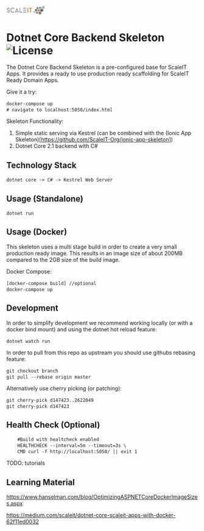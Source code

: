 <img src="https://raw.githubusercontent.com/ScaleIT-Org/media-ressources/master/logo/scaleit-logo.png" width="20%"/>

# Dotnet Core Backend Skeleton ![License](https://img.shields.io/github/license/ScaleIT-Org/dotnet-api-backend-skeleton.svg?link=https://github.com/ScaleIT-Org/dotnet-api-backend-skeleton/blob/master/LICENSE)

The Dotnet Core Backend Skeleton is a pre-configured base for ScaleIT Apps. It provides a ready to use production ready scaffolding for ScaleIT Ready Domain Apps.

Give it a try:

    docker-compose up
    # navigate to localhost:5050/index.html

Skeleton Functionality:

1) Simple static serving via Kestrel (can be combined with the (Ionic App Skeleton)[https://github.com/ScaleIT-Org/ionic-app-skeleton])
2) Dotnet Core 2.1 backend with C#

## Technology Stack
    dotnet core -> C# -> Kestrel Web Server

## Usage (Standalone)

    dotnet run

## Usage (Docker)

This skeleton uses a multi stage build in order to create a very small production ready image. This results in an image size of about 200MB compared to the 2GB size of the build image.

Docker Compose:

    [docker-compose build] //optional
    docker-compose up
    
## Development

In order to simplify development we recommend working locally (or with a docker bind mount) and using the dotnet hot reload feature:

    dotnet watch run
    
In order to pull from this repo as upstream you should use githubs rebasing feature:

    git checkout branch
    git pull --rebase origin master

Alternatively use cherry picking (or patching):

    git cherry-pick d147423..2622049
    git cherry-pick d147423
    
## Health Check (Optional)

        #Build with healtcheck enabled
        HEALTHCHECK --interval=5m --timeout=3s \
        CMD curl -f http://localhost:5050/ || exit 1

TODO: tutorials 

## Learning Material

https://www.hanselman.com/blog/OptimizingASPNETCoreDockerImageSizes.aspx

https://medium.com/scaleit/dotnet-core-scaleit-apps-with-docker-62f11ed0032
